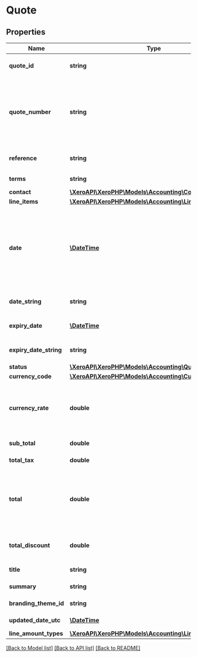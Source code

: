 # Quote

## Properties
Name | Type | Description | Notes
------------ | ------------- | ------------- | -------------
**quote_id** | **string** | Xero generated unique identifier for quote | [optional] 
**quote_number** | **string** | Unique alpha numeric code identifying quote (when missing will auto-generate from your Organisation Invoice Settings) | [optional] 
**reference** | **string** | Additional reference number | [optional] 
**terms** | **string** | Terms of the quote | [optional] 
**contact** | [**\XeroAPI\XeroPHP\Models\Accounting\Contact**](Contact.md) |  | 
**line_items** | [**\XeroAPI\XeroPHP\Models\Accounting\LineItem[]**](LineItem.md) | See LineItems | [optional] 
**date** | [**\DateTime**](\DateTime.md) | Date quote was issued – YYYY-MM-DD. If the Date element is not specified it will default to the current date based on the timezone setting of the organisation | [optional] 
**date_string** | **string** | Date the quote was issued (YYYY-MM-DD) | [optional] 
**expiry_date** | [**\DateTime**](\DateTime.md) | Date the quote expires – YYYY-MM-DD. | [optional] 
**expiry_date_string** | **string** | Date the quote expires – YYYY-MM-DD. | [optional] 
**status** | [**\XeroAPI\XeroPHP\Models\Accounting\QuoteStatusCodes**](QuoteStatusCodes.md) |  | [optional] 
**currency_code** | [**\XeroAPI\XeroPHP\Models\Accounting\CurrencyCode**](CurrencyCode.md) |  | [optional] 
**currency_rate** | **double** | The currency rate for a multicurrency quote. If no rate is specified, the XE.com day rate is used. | [optional] 
**sub_total** | **double** | Total of quote excluding taxes. | [optional] 
**total_tax** | **double** | Total tax on quote | [optional] 
**total** | **double** | Total of Quote tax inclusive (i.e. SubTotal + TotalTax). This will be ignored if it doesn’t equal the sum of the LineAmounts | [optional] 
**total_discount** | **double** | Total of discounts applied on the quote line items | [optional] 
**title** | **string** | Title text for the quote | [optional] 
**summary** | **string** | Summary text for the quote | [optional] 
**branding_theme_id** | **string** | See BrandingThemes | [optional] 
**updated_date_utc** | [**\DateTime**](\DateTime.md) | Last modified date UTC format | [optional] 
**line_amount_types** | [**\XeroAPI\XeroPHP\Models\Accounting\LineAmountTypes**](LineAmountTypes.md) |  | [optional] 

[[Back to Model list]](../README.md#documentation-for-models) [[Back to API list]](../README.md#documentation-for-api-endpoints) [[Back to README]](../README.md)


